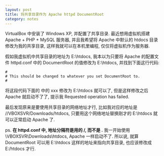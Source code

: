 ```yaml
---
layout: post
title: 将共享目录作为 Apache httpd DocumentRoot
category: notes
---
```

VirtualBox 中安装了 Windows XP, 并配置了共享目录. 最近想用虚拟机搭建 Apache + PHP + MySQL 服务器, 
并且我希望将 Apache 中默认的 htdocs 目录修改为我的共享目录, 这样我就可以在本机里编程, 仅仅将虚拟机作为服务器.

假如我虚拟机中共享目录的地址为 E:\htdocs, 我本以为只要将 Apache 的配置文件 httpd.conf 中的 DocumentRoot 的值修改为 
E:\htdocs, 并找到下面这行代码:

    #
    # This should be changed to whatever you set DocumentRoot to.
    #

将这段代码下面的 <Director xxx> 中的 xxx 修改为 E:\htdocs 就可以了, 但是这样修改之后 Apache 就启动不了了, 
提示我 Requested operation has failed.

最后发现原来是要使用共享目录的网络地址才行, 比如我对应的地址是 //VBOXSVR/Downloads/htdocs, 
只要用这个网络地址替换刚才的 E:\htdocs 就可以正常启动 Apache 了.

ps. **在 httpd.conf 中, 地址分隔符是用的 /, 而不是 \.** 我一开始使用 \\VBOXSVR\Downloads\htdocs, Apache 一样启动不了.
所以说, 就算 DocumentRoot 可以用 E:\htdocs 这样的地址来指向共享目录, 也应该修改成 E:/htdocs 才行.
